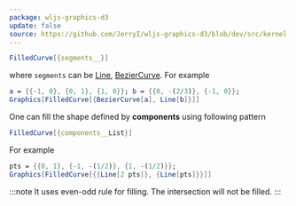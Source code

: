 ```yaml
---
package: wljs-graphics-d3
update: false
source: https://github.com/JerryI/wljs-graphics-d3/blob/dev/src/kernel.js
---
```

```mathematica
FilledCurve[{segments__}]
```

where `segments` can be [Line](frontend/Reference/Graphics/Line.md), [BezierCurve](frontend/Reference/Graphics/BezierCurve.md).  For example

```mathematica
a = {{-1, 0}, {0, 1}, {1, 0}}; b = {{0, -(2/3)}, {-1, 0}};
Graphics[FilledCurve[{BezierCurve[a], Line[b]}]]
```

One can fill the shape defined by __components__ using following pattern

```mathematica
FilledCurve[{components__List}]
```

For example

```mathematica
pts = {{0, 1}, {-1, -(1/2)}, {1, -(1/2)}};
Graphics[FilledCurve[{{Line[2 pts]}, {Line[pts]}}]]
```

:::note
It uses even-odd rule for filling. The intersection will not be filled.
:::